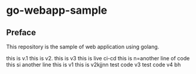 # go-webapp-sample



## Preface
This repository is the sample of web application using golang.

this is v.1
this is v2.
this is v3
this is live ci-cd
this is n=another line of code
this si another line
this is v1
this is v2kjjnn
test code v3
test code v4
bh
